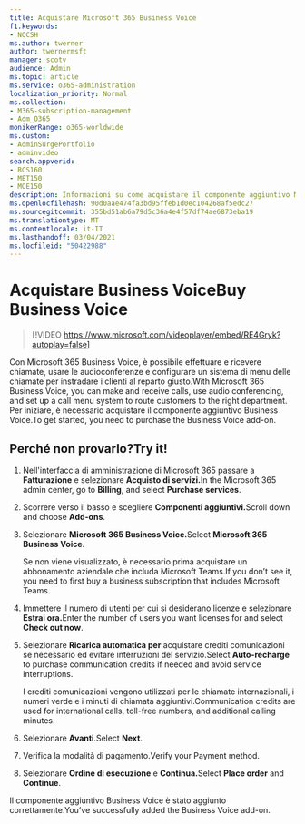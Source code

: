 ```yaml
---
title: Acquistare Microsoft 365 Business Voice
f1.keywords:
- NOCSH
ms.author: twerner
author: twernermsft
manager: scotv
audience: Admin
ms.topic: article
ms.service: o365-administration
localization_priority: Normal
ms.collection:
- M365-subscription-management
- Adm_O365
monikerRange: o365-worldwide
ms.custom:
- AdminSurgePortfolio
- adminvideo
search.appverid:
- BCS160
- MET150
- MOE150
description: Informazioni su come acquistare il componente aggiuntivo Microsoft 365 Business Voice.
ms.openlocfilehash: 90d0aae474fa3bd95ffeb1d0ec104268af5edc27
ms.sourcegitcommit: 355bd51ab6a79d5c36a4e4f57df74ae6873eba19
ms.translationtype: MT
ms.contentlocale: it-IT
ms.lasthandoff: 03/04/2021
ms.locfileid: "50422988"
---
```

# <a name="buy-business-voice"></a><span data-ttu-id="1c681-103">Acquistare Business Voice</span><span class="sxs-lookup"><span data-stu-id="1c681-103">Buy Business Voice</span></span>

> [!VIDEO https://www.microsoft.com/videoplayer/embed/RE4Gryk?autoplay=false]

<span data-ttu-id="1c681-104">Con Microsoft 365 Business Voice, è possibile effettuare e ricevere chiamate, usare le audioconferenze e configurare un sistema di menu delle chiamate per instradare i clienti al reparto giusto.</span><span class="sxs-lookup"><span data-stu-id="1c681-104">With Microsoft 365 Business Voice, you can make and receive calls, use audio conferencing, and set up a call menu system to route customers to the right department.</span></span> <span data-ttu-id="1c681-105">Per iniziare, è necessario acquistare il componente aggiuntivo Business Voice.</span><span class="sxs-lookup"><span data-stu-id="1c681-105">To get started, you need to purchase the Business Voice add-on.</span></span>

## <a name="try-it"></a><span data-ttu-id="1c681-106">Perché non provarlo?</span><span class="sxs-lookup"><span data-stu-id="1c681-106">Try it!</span></span>

1. <span data-ttu-id="1c681-107">Nell'interfaccia di amministrazione di Microsoft 365 passare a **Fatturazione** e selezionare **Acquisto di servizi.**</span><span class="sxs-lookup"><span data-stu-id="1c681-107">In the Microsoft 365 admin center, go to **Billing**, and select **Purchase services**.</span></span>
1. <span data-ttu-id="1c681-108">Scorrere verso il basso e scegliere **Componenti aggiuntivi.**</span><span class="sxs-lookup"><span data-stu-id="1c681-108">Scroll down and choose **Add-ons**.</span></span> 
1. <span data-ttu-id="1c681-109">Selezionare **Microsoft 365 Business Voice.**</span><span class="sxs-lookup"><span data-stu-id="1c681-109">Select **Microsoft 365 Business Voice**.</span></span>

    <span data-ttu-id="1c681-110">Se non viene visualizzato, è necessario prima acquistare un abbonamento aziendale che includa Microsoft Teams.</span><span class="sxs-lookup"><span data-stu-id="1c681-110">If you don’t see it, you need to first buy a business subscription that includes Microsoft Teams.</span></span>
1. <span data-ttu-id="1c681-111">Immettere il numero di utenti per cui si desiderano licenze e selezionare **Estrai ora.**</span><span class="sxs-lookup"><span data-stu-id="1c681-111">Enter the number of users you want licenses for and select **Check out now**.</span></span>
1. <span data-ttu-id="1c681-112">Selezionare **Ricarica automatica per** acquistare crediti comunicazioni se necessario ed evitare interruzioni del servizio.</span><span class="sxs-lookup"><span data-stu-id="1c681-112">Select **Auto-recharge** to purchase communication credits if needed and avoid service interruptions.</span></span>

    <span data-ttu-id="1c681-113">I crediti comunicazioni vengono utilizzati per le chiamate internazionali, i numeri verde e i minuti di chiamata aggiuntivi.</span><span class="sxs-lookup"><span data-stu-id="1c681-113">Communication credits are used for international calls, toll-free numbers, and additional calling minutes.</span></span>
1. <span data-ttu-id="1c681-114">Selezionare **Avanti**.</span><span class="sxs-lookup"><span data-stu-id="1c681-114">Select **Next**.</span></span>
1. <span data-ttu-id="1c681-115">Verifica la modalità di pagamento.</span><span class="sxs-lookup"><span data-stu-id="1c681-115">Verify your Payment method.</span></span>
1. <span data-ttu-id="1c681-116">Selezionare **Ordine di esecuzione** e **Continua.**</span><span class="sxs-lookup"><span data-stu-id="1c681-116">Select **Place order** and **Continue**.</span></span>

<span data-ttu-id="1c681-117">Il componente aggiuntivo Business Voice è stato aggiunto correttamente.</span><span class="sxs-lookup"><span data-stu-id="1c681-117">You’ve successfully added the Business Voice add-on.</span></span>